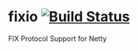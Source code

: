 fixio [![Build Status](https://travis-ci.org/kpavlov/fixio.png?branch=master)](https://travis-ci.org/kpavlov/fixio)
=====

FIX Protocol Support for Netty

<script>
  (function(i,s,o,g,r,a,m){i['GoogleAnalyticsObject']=r;i[r]=i[r]||function(){
  (i[r].q=i[r].q||[]).push(arguments)},i[r].l=1*new Date();a=s.createElement(o),
  m=s.getElementsByTagName(o)[0];a.async=1;a.src=g;m.parentNode.insertBefore(a,m)
  })(window,document,'script','//www.google-analytics.com/analytics.js','ga');

  ga('create', 'UA-2530248-20', 'kpavlov.github.io');
  ga('send', 'pageview');

</script>
